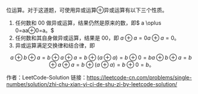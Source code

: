 位运算。对于这道题，可使用异或运算⊕异或运算有以下三个性质。

1. 任何数和 00 做异或运算，结果仍然是原来的数，即$ a \oplus 0=aa⊕0=a。$
2. 任何数和其自身做异或运算，结果是 00，即 $a \oplus a=0a⊕a=0。$
3. 异或运算满足交换律和结合律，即

$$
a \oplus b \oplus a=b \oplus a \oplus a=b \oplus (a \oplus a)=b \oplus0=ba⊕b⊕a=b⊕a⊕a=b⊕(a⊕a)=b⊕0=b。
$$

作者：LeetCode-Solution
链接：https://leetcode-cn.com/problems/single-number/solution/zhi-chu-xian-yi-ci-de-shu-zi-by-leetcode-solution/

